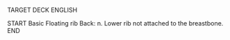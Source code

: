 TARGET DECK
ENGLISH

START
Basic
Floating rib
Back: n. Lower rib not attached to the breastbone.
END
